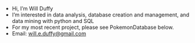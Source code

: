 - Hi, I’m Will Duffy
- I’m interested in data analysis, database creation and management, and data mining with python and SQL
- For my most recent project, please see PokemonDatabase below.
- Email: will.e.duffy@gmail.com

<!---
willeduffy/willeduffy is a ✨ special ✨ repository because its `README.md` (this file) appears on your GitHub profile.
You can click the Preview link to take a look at your changes.
--->
